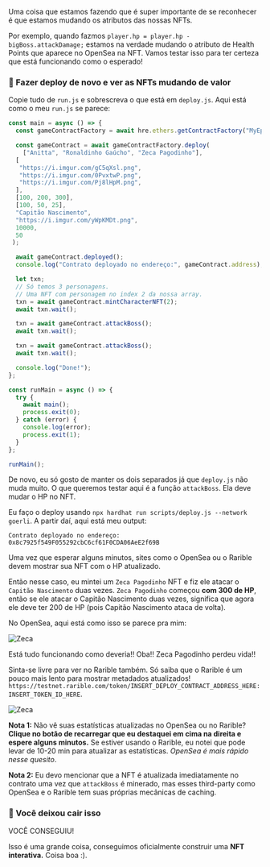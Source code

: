 Uma coisa que estamos fazendo que é super importante de se reconhecer é que estamos mudando os atributos das nossas NFTs.

Por exemplo, quando fazmos `player.hp = player.hp - bigBoss.attackDamage;` estamos na verdade mudando o atributo de Health Points que aparece no OpenSea na NFT. Vamos testar isso para ter certeza que está funcionando como o esperado!

### 👻 Fazer deploy de novo e ver as NFTs mudando de valor

Copie tudo de `run.js` e sobrescreva o que está em `deploy.js`. Aqui está como o meu `run.js` se parece:

```javascript
const main = async () => {
  const gameContractFactory = await hre.ethers.getContractFactory("MyEpicGame");

  const gameContract = await gameContractFactory.deploy(
    ["Anitta", "Ronaldinho Gaúcho", "Zeca Pagodinho"],
  [
   "https://i.imgur.com/gC5qXsl.png",
   "https://i.imgur.com/0PvxtwP.png",
   "https://i.imgur.com/Pj8lHpM.png",
  ],
  [100, 200, 300],
  [100, 50, 25],
  "Capitão Nascimento",
  "https://i.imgur.com/yWpKMDt.png",
  10000,
  50
 );

  await gameContract.deployed();
  console.log("Contrato deployado no endereço:", gameContract.address);

  let txn;
  // Só temos 3 personagens.
  // Uma NFT com personagem no index 2 da nossa array.
  txn = await gameContract.mintCharacterNFT(2);
  await txn.wait();

  txn = await gameContract.attackBoss();
  await txn.wait();

  txn = await gameContract.attackBoss();
  await txn.wait();

  console.log("Done!");
};

const runMain = async () => {
  try {
    await main();
    process.exit(0);
  } catch (error) {
    console.log(error);
    process.exit(1);
  }
};

runMain();
```

De novo, eu só gosto de manter os dois separados já que `deploy.js` não muda muito. O que queremos testar aqui é a função `attackBoss`. Ela deve mudar o HP no NFT.

Eu faço o deploy usando `npx hardhat run scripts/deploy.js --network goerli`. A partir daí, aqui está meu output:

```plaintext
Contrato deployado no endereço: 0x8c7925f549F055292cbC6cf61F0CDA06AeE2f69B
```

Uma vez que esperar alguns minutos, sites como o OpenSea ou o Rarible devem mostrar sua NFT com o HP atualizado.

Então nesse caso, eu mintei um `Zeca Pagodinho` NFT e fiz ele atacar o `Capitão Nascimento` duas vezes. `Zeca Pagodinho` começou **com 300 de HP**, então se ele atacar o Capitão Nascimento duas vezes, significa que agora ele deve ter 200 de HP (pois Capitão Nascimento ataca de volta).

No OpenSea, aqui está como isso se parece pra mim:

![Zeca](https://i.imgur.com/mlE7F9b.png)

Está tudo funcionando como deveria!! Oba!! Zeca Pagodinho perdeu vida!!

Sinta-se livre para ver no Rarible também. Só saiba que o Rarible é um pouco mais lento para mostrar metadados atualizados! `https://testnet.rarible.com/token/INSERT_DEPLOY_CONTRACT_ADDRESS_HERE:INSERT_TOKEN_ID_HERE`.

![Zeca](https://i.imgur.com/LX0knuU.png)

**Nota 1:** Não vê suas estatísticas atualizadas no OpenSea ou no Rarible? **Clique no botão de recarregar que eu destaquei em cima na direita e espere alguns minutos.** Se estiver usando o Rarible, eu notei que pode levar de 10-20 min para atualizar as estatísticas. _OpenSea é mais rápido nesse quesito_.

**Nota 2:** Eu devo mencionar que a NFT é atualizada imediatamente no contrato uma vez que `attackBoss` é minerado, mas esses third-party como OpenSea e o Rarible tem suas próprias mecânicas de caching.

### 👑 Você deixou cair isso

VOCÊ CONSEGUIU!

Isso é uma grande coisa, conseguimos oficialmente construir uma **NFT interativa.** Coisa boa :).
